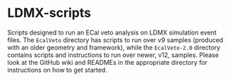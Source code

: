 # LDMX-scripts

Scripts designed to run an ECal veto analysis on LDMX simulation event files. The `EcalVeto` directory has scripts to run over v9 samples (produced with an older geometry and framework), while the `EcalVeto-2.0` directory contains scripts and instructions to run over newer, v12, samples. Please look at the GitHub wiki and READMEs in the appropriate directory for instructions on how to get started.

